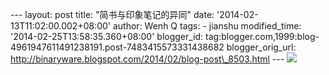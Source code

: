 --- layout: post title: "简书与印象笔记的异同" date:
'2014-02-13T11:02:00.002+08:00' author: Wenh Q tags: - jianshu
modified\_time: '2014-02-25T13:58:35.360+08:00' blogger\_id:
tag:blogger.com,1999:blog-4961947611491238191.post-7483415573331438682
blogger\_orig\_url:
http://binaryware.blogspot.com/2014/02/blog-post\_8503.html ---
![](http://prod-jianshu-cwb.b0.upaiyun.com/notes/images/92904/weibo/image_b3dc34d68451.jpeg)
